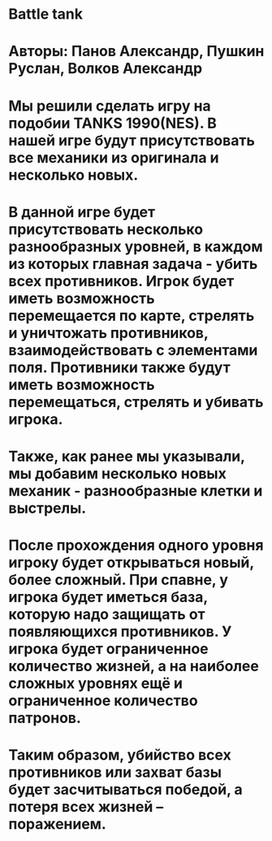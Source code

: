 # Battle tank
# Авторы: Панов Александр, Пушкин Руслан, Волков Александр

# Мы решили сделать игру на подобии TANKS 1990(NES). В нашей игре будут присутствовать все механики из оригинала и несколько новых. 

# В данной игре будет присутствовать несколько разнообразных уровней, в каждом из которых главная задача - убить всех противников. Игрок будет иметь возможность перемещается по карте, стрелять и уничтожать противников, взаимодействовать с элементами поля. Противники также будут иметь возможность перемещаться, стрелять и убивать игрока. 
# Также, как ранее мы указывали, мы добавим несколько новых механик - разнообразные клетки и выстрелы.

# После прохождения одного уровня игроку будет открываться новый, более сложный. При спавне, у игрока будет иметься база, которую надо защищать от появляющихся противников. У игрока будет ограниченное количество жизней, а на наиболее сложных уровнях ещё и ограниченное количество патронов. 
# Таким образом, убийство всех противников или захват базы будет засчитываться победой, а потеря всех жизней – поражением.

